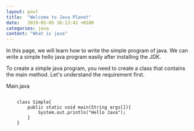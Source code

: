 ```yaml
---
layout: post
title:  "Welcome to Java Planet"
date:   2019-05-05 16:13:42 +0100
categories: java
content: "What is java"
---
```



<p class="post-content">
In this page, we will learn how to write the simple program of java. We can write a simple hello java program easily after installing the JDK.

To create a simple java program, you need to create a class that contains the main method. Let's understand the requirement first.

</p>

<span class="file-name">Main.java</span>
 <pre><code class="java">
    class Simple{  
        public static void main(String args[]){  
            System.out.println("Hello Java");  
        }  
    } 
  </code></pre>
